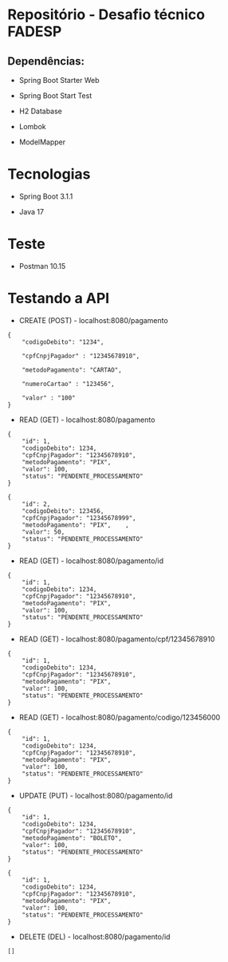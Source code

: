 # Repositório - Desafio técnico FADESP

## Dependências:
* Spring Boot Starter Web

* Spring Boot Start Test

* H2 Database

* Lombok

* ModelMapper


# Tecnologias
* Spring Boot 3.1.1

* Java 17

# Teste

* Postman 10.15

# Testando a API

* CREATE (POST) - localhost:8080/pagamento  

```
{
    "codigoDebito": "1234", 

    "cpfCnpjPagador" : "12345678910",

    "metodoPagamento": "CARTAO",

    "numeroCartao" : "123456",

    "valor" : "100"    
}
```

* READ (GET) - localhost:8080/pagamento
```
{
    "id": 1,
    "codigoDebito": 1234,
    "cpfCnpjPagador": "12345678910",
    "metodoPagamento": "PIX",    
    "valor": 100,
    "status": "PENDENTE_PROCESSAMENTO"
}

{
    "id": 2,
    "codigoDebito": 123456,
    "cpfCnpjPagador": "12345678999",
    "metodoPagamento": "PIX",    ,
    "valor": 50,
    "status": "PENDENTE_PROCESSAMENTO"
}
```

* READ (GET) - localhost:8080/pagamento/id
```
{
    "id": 1,
    "codigoDebito": 1234,
    "cpfCnpjPagador": "12345678910",
    "metodoPagamento": "PIX",    
    "valor": 100,
    "status": "PENDENTE_PROCESSAMENTO"
}
```
* READ (GET) - localhost:8080/pagamento/cpf/12345678910

```
{
    "id": 1,
    "codigoDebito": 1234,
    "cpfCnpjPagador": "12345678910",
    "metodoPagamento": "PIX",    
    "valor": 100,
    "status": "PENDENTE_PROCESSAMENTO"
}
```
* READ (GET) - localhost:8080/pagamento/codigo/123456000

```
{
    "id": 1,
    "codigoDebito": 1234,
    "cpfCnpjPagador": "12345678910",
    "metodoPagamento": "PIX",    
    "valor": 100,
    "status": "PENDENTE_PROCESSAMENTO"
}
```
* UPDATE (PUT) - localhost:8080/pagamento/id
```
{
    "id": 1,
    "codigoDebito": 1234,
    "cpfCnpjPagador": "12345678910",
    "metodoPagamento": "BOLETO", 
    "valor": 100,
    "status": "PENDENTE_PROCESSAMENTO"
}

{
    "id": 1,
    "codigoDebito": 1234,
    "cpfCnpjPagador": "12345678910",
    "metodoPagamento": "PIX", 
    "valor": 100,
    "status": "PENDENTE_PROCESSAMENTO"
}
```
* DELETE (DEL) - localhost:8080/pagamento/id
```
[]
```



